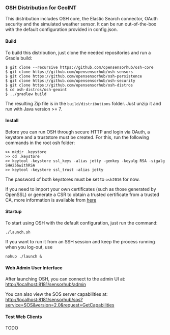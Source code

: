 ### OSH Distribution for GeoINT

This distribution includes OSH core, the Elastic Search connector, OAuth security and the simulated weather sensor.
It can be run out-of-the-box with the default configuration provided in config.json.


#### Build

To build this distribution, just clone the needed repositories and run a Gradle build:

```
$ git clone --recursive https://github.com/opensensorhub/osh-core
$ git clone https://github.com/opensensorhub/osh-sensors
$ git clone https://github.com/opensensorhub/osh-persistence
$ git clone https://github.com/opensensorhub/osh-security
$ git clone https://github.com/opensensorhub/osh-distros
$ cd osh-distros/osh-geoint
$ ../gradlew build
```

The resulting Zip file is in the `build/distributions` folder. Just unzip it and run with Java version >= 7.


#### Install

Before you can run OSH through secure HTTP and login via OAuth, a keystore and a truststore must be created.
For this, run the following commands in the root osh folder:

```
>> mkdir .keystore
>> cd .keystore
>> keytool -keystore ssl_keys -alias jetty -genkey -keyalg RSA -sigalg SHA256withRSA
>> keytool -keystore ssl_trust -alias jetty
```

The password of both keystores must be set to `osh2016` for now.

If you need to import your own certificates (such as those generated by OpenSSL) or generate a CSR to obtain a trusted certificate from a trusted CA, more information is available from [here](http://www.eclipse.org/jetty/documentation/9.3.0.v20150612/configuring-ssl.html)


#### Startup

To start using OSH with the default configuration, just run the command:

    ./launch.sh

If you want to run it from an SSH session and keep the process running when you log-out, use

    nohup ./launch &


#### Web Admin User Interface

After launching OSH, you can connect to the admin UI at:
<http://localhost:8181/sensorhub/admin>

You can also view the SOS server capabilities at:
<http://localhost:8181/sensorhub/sos?service=SOS&version=2.0&request=GetCapabilities>


#### Test Web Clients

TODO
